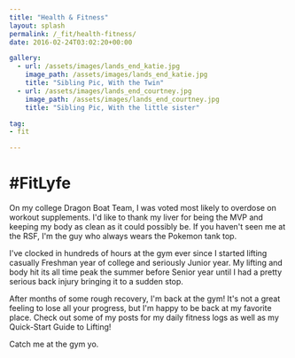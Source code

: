 ```yaml
---
title: "Health & Fitness"
layout: splash
permalink: /_fit/health-fitness/
date: 2016-02-24T03:02:20+00:00

gallery:
  - url: /assets/images/lands_end_katie.jpg
    image_path: /assets/images/lands_end_katie.jpg
    title: "Sibling Pic, With the Twin"
  - url: /assets/images/lands_end_courtney.jpg
    image_path: /assets/images/lands_end_courtney.jpg
    title: "Sibling Pic, With the little sister"

tag:
- fit

---
```

# #FitLyfe

On my college Dragon Boat Team, I was voted most likely to overdose on workout supplements.  I'd like to thank my liver for being the MVP and keeping my body as clean as it could possibly be.  If you haven't seen me at the RSF, I'm the guy who always wears the Pokemon tank top.

I've clocked in hundreds of hours at the gym ever since I started lifting casually Freshman year of college and seriously Junior year.  My lifting and body hit its all time peak the summer before Senior year until I had a pretty serious back injury bringing it to a sudden stop.

After months of some rough recovery, I'm back at the gym!  It's not a great feeling to lose all your progress, but I'm happy to be back at my favorite place.  Check out some of my posts for my daily fitness logs as well as my Quick-Start Guide to Lifting!

Catch me at the gym yo.